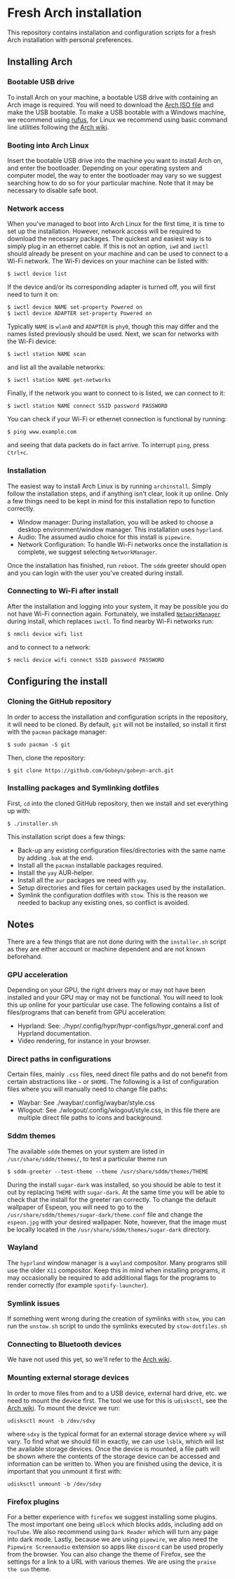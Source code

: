 # Fresh Arch installation

This repository contains installation and configuration scripts for a fresh Arch installation with personal preferences.

## Installing Arch

### Bootable USB drive

To install Arch on your machine, a bootable USB drive with containing an Arch image is required. You will need to download the 
[Arch ISO file](https://archlinux.org/download/) and make the USB bootable. To make a USB bootable with a Windows machine, 
we recommend using [rufus](https://rufus.ie/en/), for Linux we recommend using basic command line utilities following the 
[Arch wiki](https://wiki.archlinux.org/title/USB_flash_installation_medium).

### Booting into Arch Linux

Insert the bootable USB drive into the machine you want to install Arch on, and enter the bootloader. Depending on your operating system and 
computer model, the way to enter the bootloader may vary so we suggest searching how to do so for your particular machine. Note that it may be 
necessary to disable safe boot.

### Network access

When you've managed to boot into Arch Linux for the first time, it is 
time to set up the installation. However, network access will be 
required to download the necessary packages. The quickest and easiest 
way is to simply plug in an ethernet cable. If this is not an option,
`iwd` and `iwctl` should already be present on your machine and 
can be used to connect to a Wi-Fi network. The Wi-Fi devices on your 
machine can be listed with:
```
$ iwctl device list
```
If the device and/or its corresponding adapter is turned off, you will 
first need to turn it on:
```
$ iwctl device NAME set-property Powered on
$ iwctl device ADAPTER set-property Powered on
```
Typically `NAME` is `wlan0` and `ADAPTER` is `phy0`, though this may 
differ and the names listed previously should be used. Next, we scan 
for networks with the Wi-Fi device:
```
$ iwctl station NAME scan
```
and list all the available networks:
```
$ iwctl station NAME get-networks
```
Finally, if the network you want to connect to is listed, we can 
connect to it:
```
$ iwctl station NAME connect SSID password PASSWORD
```

You can check if your Wi-Fi or ethernet connection 
is functional by running:
```
$ ping www.example.com
```
and seeing that data packets do in fact arrive. To interrupt `ping`, 
press `Ctrl+c`.

### Installation 

The easiest way to install Arch Linux is by running `archinstall`. Simply 
follow the installation steps, and if anything isn't clear, look it up 
online. Only a few things need to be kept in mind for this installation 
repo to function correctly.

- Window manager: During installation, you will be asked to choose a 
    desktop environment/window manager. This installation uses `hyprland`.
- Audio: The assumed audio choice for this install is `pipewire`.
- Network Configuration: To handle Wi-Fi networks once the installation is
    complete, we suggest selecting `NetworkManager`.

Once the installation has finished, run `reboot`. The `sddm` greeter 
should open and you can login with the user you've created during install.

### Connecting to Wi-Fi after install

After the installation and logging into your system, it may be possible 
you do not have Wi-Fi connection again. Fortunately, we installed 
[`NetworkManager`](https://wiki.archlinux.org/title/NetworkManager) during
install, which replaces `iwctl`. To find nearby Wi-Fi networks run:
```
$ nmcli device wifi list
```
and to connect to a network:
```
$ nmcli device wifi connect SSID password PASSWORD
```

## Configuring the install
 
### Cloning the GitHub repository

In order to access the installation and configuration scripts in the 
repository, it will need to be cloned. By default, `git` will not be 
installed, so install it first with the `pacman` package manager:
```
$ sudo pacman -S git
```
Then, clone the repository:
```
$ git clone https://github.com/Gobeyn/gobeyn-arch.git
```

### Installing packages and Symlinking dotfiles

First, `cd` into the cloned GitHub repository, then we install and 
set everything up with:
```
$ ./installer.sh
```
This installation script does a few things:

- Back-up any existing configuration files/directories with the same
    name by adding `.bak` at the end.
- Install all the `pacman` installable packages required.
- Install the `yay` AUR-helper.
- Install all the `aur` packages we need with `yay`.
- Setup directories and files for certain packages used by the installation.
- Symlink the configuration dotfiles with `stow`. This is the reason 
    we needed to backup any existing ones, so conflict is avoided.

## Notes

There are a few things that are not done during with the `installer.sh` 
script as they are either account or machine dependent and are not known 
beforehand.

### GPU acceleration

Depending on your GPU, the right drivers may or may not have been 
installed and your GPU may or may not be functional. You will need to 
look this up online for your particular use case. The following contains
a list of files/programs that can benefit from GPU acceleration:

- Hyprland: See: ./hypr/.config/hypr/hypr-configs/hypr_general.conf and 
    Hyprland documentation.
- Video rendering, for instance in your browser.
### Direct paths in configurations

Certain files, mainly `.css` files, need direct file paths and do not 
benefit from certain abstractions like `~` or `$HOME`. The following is 
a list of configuration files where you will manually need to change 
file paths:

- Waybar: See ./waybar/.config/waybar/style.css
- Wlogout: See ./wlogout/.config/wlogout/style.css, in this file there 
    are multiple direct file paths to icons and background.

### Sddm themes

The available `sddm` themes on your system are listed in `/usr/share/sddm/themes/`, to test a particular theme run
```
$ sddm-greeter --test-theme --theme /usr/share/sddm/themes/THEME
```
During the install `sugar-dark` was installed, so you should be able to test it out by replacing `THEME` with `sugar-dark`.
At the same time you will be able to check that the install for the greeter ran correctly. To change the default wallpaper of 
Espeon, you will need to go to the `/usr/share/sddm/themes/sugar-dark/theme.conf` file and change the `espeon.jpg` with your 
desired wallpaper. Note, however, that the image must be locally located in the `/usr/share/sddm/themes/sugar-dark` directory.

### Wayland

The `hyprland` window manager is a `wayland` compositor. Many programs 
still use the older `X11` compositor. Keep this in mind when installing
programs, it may occasionally be required to add additional flags 
for the programs to render correctly (for example `spotify-launcher`).

### Symlink issues

If something went wrong during the creation of symlinks with `stow`, you can run the `unstow.sh` script to undo the symlinks executed by 
`stow-dotfiles.sh`

### Connecting to Bluetooth devices

We have not used this yet, so we'll refer to the 
[Arch wiki](https://wiki.archlinux.org/title/Bluetooth).

### Mounting external storage devices

In order to move files from and to a USB device, external hard drive, etc.
we need to mount the device first. The tool we use for this is 
`udisksctl`, see the [Arch wiki](https://wiki.archlinux.org/title/Udisks).
To mount the device we run:
```
udisksctl mount -b /dev/sdxy
```
where `sdxy` is the typical format for an external storage device where 
`xy` will vary. To find what we should fill in exactly, we can use 
`lsblk`, which will list the available storage devices. Once the device 
is mounted, a file path will be shown where the contents of the 
storage device can be accessed and information can be written to. When 
you are finished using the device, it is important that you unmount it 
first with:
```
udisksctl unmount -b /dev/sdxy
```

### Firefox plugins

For a better experience with `firefox` we suggest installing some plugins. The most important one being `uBlock` which blocks adds, including 
add on `YouTube`. We also recommend using `Dark Reader` which will turn any page into dark mode. Lastly, because we are using `pipewire`, we also 
need the `Pipewire Screenaudio` extension so apps like `discord` can be used properly from the browser. You can also change the theme of Firefox, see the 
settings for a link to a URL with various themes. We are using the `praise the sun` theme.
